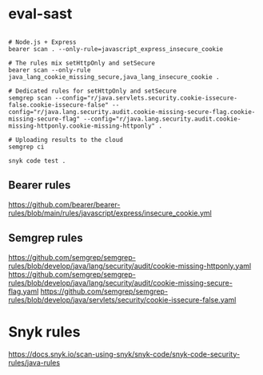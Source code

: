 # eval-sast

```

# Node.js + Express
bearer scan . --only-rule=javascript_express_insecure_cookie

# The rules mix setHttpOnly and setSecure
bearer scan --only-rule java_lang_cookie_missing_secure,java_lang_insecure_cookie .

# Dedicated rules for setHttpOnly and setSecure
semgrep scan --config="r/java.servlets.security.cookie-issecure-false.cookie-issecure-false" --config="r/java.lang.security.audit.cookie-missing-secure-flag.cookie-missing-secure-flag" --config="r/java.lang.security.audit.cookie-missing-httponly.cookie-missing-httponly" .

# Uploading results to the cloud
semgrep ci

snyk code test .
```

## Bearer rules
https://github.com/bearer/bearer-rules/blob/main/rules/javascript/express/insecure_cookie.yml

## Semgrep rules
https://github.com/semgrep/semgrep-rules/blob/develop/java/lang/security/audit/cookie-missing-httponly.yaml
https://github.com/semgrep/semgrep-rules/blob/develop/java/lang/security/audit/cookie-missing-secure-flag.yaml
https://github.com/semgrep/semgrep-rules/blob/develop/java/servlets/security/cookie-issecure-false.yaml

# Snyk rules

https://docs.snyk.io/scan-using-snyk/snyk-code/snyk-code-security-rules/java-rules